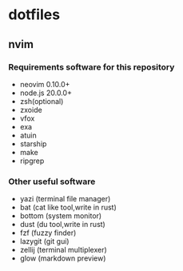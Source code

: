 # dotfiles

## nvim

### Requirements software for this repository

+ neovim 0.10.0+
+ node.js 20.0.0+
+ zsh(optional)
+ zxoide
+ vfox
+ exa
+ atuin
+ starship
+ make
+ ripgrep

### Other useful software

+ yazi (terminal file manager)
+ bat (cat like tool,write in rust)
+ bottom (system monitor)
+ dust (du tool,write in rust)
+ fzf (fuzzy finder)
+ lazygit (git gui)
+ zellij (terminal multiplexer)
+ glow (markdown preview)
